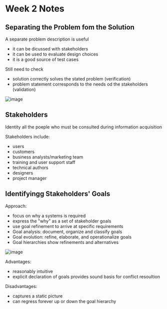 # Week 2 Notes #

## Separating the Problem fom the Solution ##

A separate problem description is useful
- it can be dicussed with stakeholders
- it can be used to evaluate design choices
- it is a good source of test cases

Still need to check
- solution correctly solves the stated problem (verification)
- problem statement corresponds to the needs od the stakeholders (validation)

![image](https://github.com/Alex-Zeng-UofT/CSCC01/assets/114100209/88081c7b-cf4a-4205-9850-aec34a0a6000)

## Stakeholders ##

Identity all the poeple who must be consulted during information acquisition

Stakeholders include:
- users
- customers
- business analysts/marketing team
- training and user support staff
- technical authors
- designers
- project manager

## Identifyingg Stakeholders' Goals

Approach:
- focus on why a systems is required
- express the "why" as a set of stakeholder goals
- use goal refinement to arrive at specific requirements
- Goal analysis: document, organize and classify goals
- Goal evolution: refine, elaborate, and operationalize goals
- Goal hierarchies show refinements and alternatives

![image](https://github.com/Alex-Zeng-UofT/CSCC01/assets/114100209/62994c8b-2690-4e55-a921-37baa940f9a5)


Advantages:
- reasonably intuitive
- explicit declaration of goals provides sound basis for conflict resoultion

Disadvantages:
- captures a static picture
- can regress forever up or down the goal hierarchy
